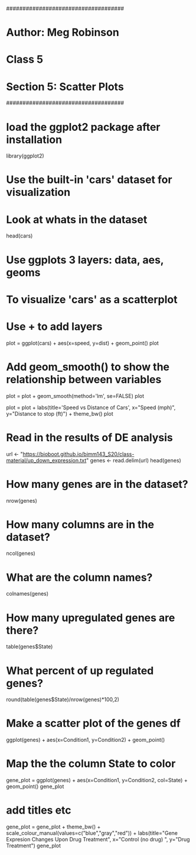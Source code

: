 ####################################
# Author: Meg Robinson
# Class 5
# Section 5: Scatter Plots
####################################


# load the ggplot2 package after installation
library(ggplot2)

# Use the built-in 'cars' dataset for visualization 

# Look at whats in the dataset
head(cars)

# Use ggplots 3 layers: data, aes, geoms
# To visualize 'cars' as a scatterplot
# Use + to add layers
plot = ggplot(cars) +
  aes(x=speed, y=dist) + geom_point() 
plot

# Add geom_smooth() to show the relationship between variables
plot = plot + geom_smooth(method='lm', se=FALSE)
plot

plot = plot + labs(title='Speed vs Distance of Cars', 
                   x="Speed (mph)",
                   y="Distance to stop (ft)")  +
  theme_bw()
plot


# Read in the results of DE analysis
url <- "https://bioboot.github.io/bimm143_S20/class-material/up_down_expression.txt"
genes <- read.delim(url)
head(genes)

# How many genes are in the dataset?
nrow(genes)

# How many columns are in the dataset?
ncol(genes)

# What are the column names?
colnames(genes)

# How many upregulated genes are there?
table(genes$State)

# What percent of up regulated genes?
round(table(genes$State)/nrow(genes)*100,2)

# Make a scatter plot of the genes df
ggplot(genes) + 
  aes(x=Condition1, y=Condition2) +
  geom_point()

# Map the the column  State to color
gene_plot = ggplot(genes) + 
  aes(x=Condition1, y=Condition2, col=State) +
  geom_point()
gene_plot



# add titles etc
gene_plot = gene_plot + theme_bw() + scale_colour_manual(values=c("blue","gray","red")) +
  labs(title="Gene Expresion Changes Upon Drug Treatment",
       x="Control (no drug) ",
       y="Drug Treatment")
gene_plot

